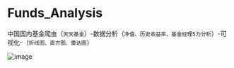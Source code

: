 # Funds_Analysis
中国国内基金爬虫（`天天基金`）-数据分析（`净值、历史收益率、基金经理5力分析`）-可视化-（`折线图、直方图、雷达图`）

![image](https://github.com/wwwfz/funds_analysis/blob/main/债基.png) 
